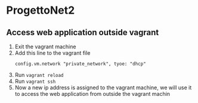 # ProgettoNet2

## Access web application outside vagrant
1) Exit the vagrant machine
2) Add this line to the vagrant file 
   ```
   config.vm.network "private_network", tyoe: "dhcp"
   ```
3) Run `vagrant reload`
4) Run `vagrant ssh`
5) Now a new ip address is assigned to the vagrant machine, we will use it to access the web application from outside the vagrant machin
